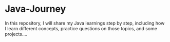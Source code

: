 # Java-Journey

In this repository, I will share my Java learnings step by step, including how I learn different concepts, practice questions on those topics, and some projects....




